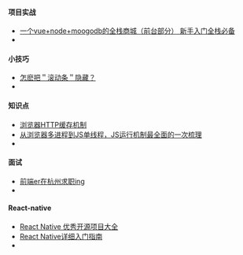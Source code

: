 #### 项目实战

* [一个vue+node+moogodb的全栈商城（前台部分） 新手入门全栈必备](https://github.com/Apple-ljj/vue-junmall)
* ​





#### 小技巧

* [怎麽把＂滚动条＂隐藏？](https://juejin.im/post/5a6046dbf265da3e253c3534)
* 



#### 知识点

* [浏览器HTTP缓存机制](https://juejin.im/post/5a673af06fb9a01c927ed880)
* [从浏览器多进程到JS单线程，JS运行机制最全面的一次梳理](https://juejin.im/post/5a6547d0f265da3e283a1df7)
* ​



#### 面试

* [前端er在杭州求职ing](https://juejin.im/post/5a64541bf265da3e2d338862)
* ​



#### React-native

* [React Native 优秀开源项目大全](http://www.marno.cn/)
* [React Native详细入门指南](https://www.jianshu.com/p/fa0874be0827)
* ​